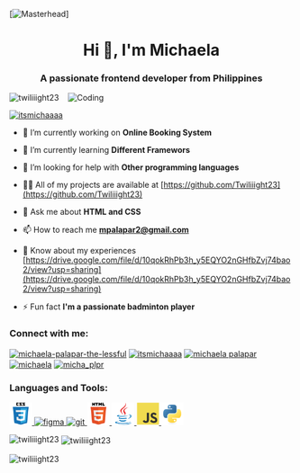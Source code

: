 [![Masterhead](https://i.pinimg.com/originals/ca/26/2e/ca262e0354eea311c41134c3e4bc3bc2.gif)]
<h1 align="center">Hi 👋, I'm Michaela</h1>
<h3 align="center">A passionate frontend developer from Philippines</h3>
<img align="right" alt="Coding" width="400" src="https://i.pinimg.com/originals/44/14/c9/4414c9246815b601e5bf47fe4f82a1c6.gif">

<p align="left"> <img src="https://komarev.com/ghpvc/?username=twiliiight23&label=Profile%20views&color=0e75b6&style=flat" alt="twiliiight23" /> </p>

<p align="left"> <a href="https://twitter.com/itsmichaaaa" target="blank"><img src="https://img.shields.io/twitter/follow/itsmichaaaa?logo=twitter&style=for-the-badge" alt="itsmichaaaa" /></a> </p>

- 🔭 I’m currently working on **Online Booking System**

- 🌱 I’m currently learning **Different Framewors**

- 🤝 I’m looking for help with **Other programming languages**

- 👨‍💻 All of my projects are available at [https://github.com/Twiliiight23](https://github.com/Twiliiight23)

- 💬 Ask me about **HTML and CSS**

- 📫 How to reach me **mpalapar2@gmail.com**

- 📄 Know about my experiences [https://drive.google.com/file/d/10qokRhPb3h_y5EQYO2nGHfbZvj74bao2/view?usp=sharing](https://drive.google.com/file/d/10qokRhPb3h_y5EQYO2nGHfbZvj74bao2/view?usp=sharing)

- ⚡ Fun fact **I'm a passionate badminton player**

<h3 align="left">Connect with me:</h3>
<p align="left">
<a href="https://codepen.io/michaela-palapar-the-lessful" target="blank"><img align="center" src="https://raw.githubusercontent.com/rahuldkjain/github-profile-readme-generator/master/src/images/icons/Social/codepen.svg" alt="michaela-palapar-the-lessful" height="30" width="40" /></a>
<a href="https://twitter.com/itsmichaaaa" target="blank"><img align="center" src="https://raw.githubusercontent.com/rahuldkjain/github-profile-readme-generator/master/src/images/icons/Social/twitter.svg" alt="itsmichaaaa" height="30" width="40" /></a>
<a href="https://linkedin.com/in/michaela palapar" target="blank"><img align="center" src="https://raw.githubusercontent.com/rahuldkjain/github-profile-readme-generator/master/src/images/icons/Social/linked-in-alt.svg" alt="michaela palapar" height="30" width="40" /></a>
<a href="https://fb.com/michaela" target="blank"><img align="center" src="https://raw.githubusercontent.com/rahuldkjain/github-profile-readme-generator/master/src/images/icons/Social/facebook.svg" alt="michaela" height="30" width="40" /></a>
<a href="https://instagram.com/micha_plpr" target="blank"><img align="center" src="https://raw.githubusercontent.com/rahuldkjain/github-profile-readme-generator/master/src/images/icons/Social/instagram.svg" alt="micha_plpr" height="30" width="40" /></a>
</p>

<h3 align="left">Languages and Tools:</h3>
<p align="left"> <a href="https://www.w3schools.com/css/" target="_blank" rel="noreferrer"> <img src="https://raw.githubusercontent.com/devicons/devicon/master/icons/css3/css3-original-wordmark.svg" alt="css3" width="40" height="40"/> </a> <a href="https://www.figma.com/" target="_blank" rel="noreferrer"> <img src="https://www.vectorlogo.zone/logos/figma/figma-icon.svg" alt="figma" width="40" height="40"/> </a> <a href="https://git-scm.com/" target="_blank" rel="noreferrer"> <img src="https://www.vectorlogo.zone/logos/git-scm/git-scm-icon.svg" alt="git" width="40" height="40"/> </a> <a href="https://www.w3.org/html/" target="_blank" rel="noreferrer"> <img src="https://raw.githubusercontent.com/devicons/devicon/master/icons/html5/html5-original-wordmark.svg" alt="html5" width="40" height="40"/> </a> <a href="https://www.java.com" target="_blank" rel="noreferrer"> <img src="https://raw.githubusercontent.com/devicons/devicon/master/icons/java/java-original.svg" alt="java" width="40" height="40"/> </a> <a href="https://developer.mozilla.org/en-US/docs/Web/JavaScript" target="_blank" rel="noreferrer"> <img src="https://raw.githubusercontent.com/devicons/devicon/master/icons/javascript/javascript-original.svg" alt="javascript" width="40" height="40"/> </a> <a href="https://www.python.org" target="_blank" rel="noreferrer"> <img src="https://raw.githubusercontent.com/devicons/devicon/master/icons/python/python-original.svg" alt="python" width="40" height="40"/> </a> </p>

<p><img align="left" src="https://github-readme-stats.vercel.app/api/top-langs?username=twiliiight23&show_icons=true&locale=en&layout=compact" alt="twiliiight23" /></p>

<p>&nbsp;<img align="center" src="https://github-readme-stats.vercel.app/api?username=twiliiight23&show_icons=true&locale=en" alt="twiliiight23" /></p>

<p><img align="center" src="https://github-readme-streak-stats.herokuapp.com/?user=twiliiight23&" alt="twiliiight23" /></p>
